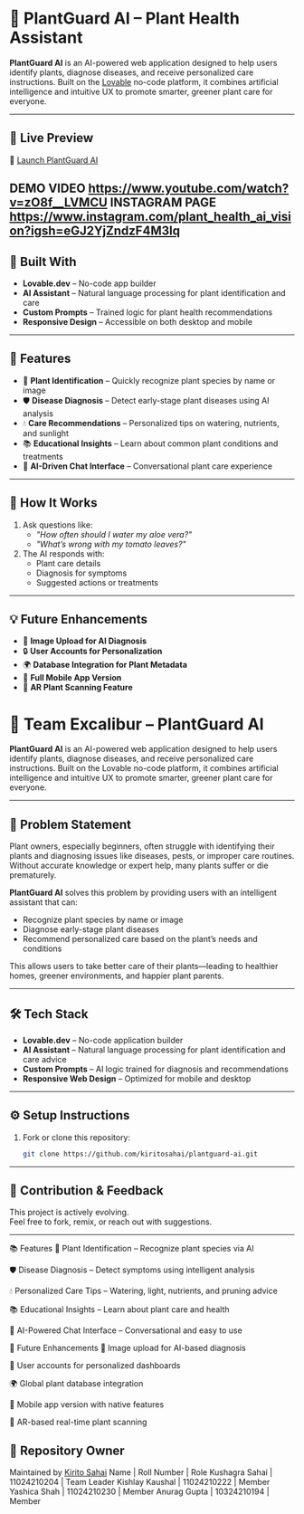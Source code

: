 # 🌿 PlantGuard AI – Plant Health Assistant

**PlantGuard AI** is an AI-powered web application designed to help users identify plants, diagnose diseases, and receive personalized care instructions. Built on the [Lovable](https://lovable.app) no-code platform, it combines artificial intelligence and intuitive UX to promote smarter, greener plant care for everyone.

---

## 🚀 Live Preview

🔗 [Launch PlantGuard AI](https://preview--plantguard-ai-bloom-61.lovable.app/)

DEMO VIDEO
https://www.youtube.com/watch?v=zO8f__LVMCU
INSTAGRAM PAGE
https://www.instagram.com/plant_health_ai_vision?igsh=eGJ2YjZndzF4M3lq
---

## 🔧 Built With

- **Lovable.dev** – No-code app builder
- **AI Assistant** – Natural language processing for plant identification and care
- **Custom Prompts** – Trained logic for plant health recommendations
- **Responsive Design** – Accessible on both desktop and mobile

---

## 🌱 Features

- 🌼 **Plant Identification** – Quickly recognize plant species by name or image
- 🛡️ **Disease Diagnosis** – Detect early-stage plant diseases using AI analysis
- 💧 **Care Recommendations** – Personalized tips on watering, nutrients, and sunlight
- 📚 **Educational Insights** – Learn about common plant conditions and treatments
- 🤖 **AI-Driven Chat Interface** – Conversational plant care experience

---

## 📌 How It Works

1. Ask questions like:
   - *"How often should I water my aloe vera?"*
   - *"What’s wrong with my tomato leaves?"*
2. The AI responds with:
   - Plant care details
   - Diagnosis for symptoms
   - Suggested actions or treatments

---

## 💡 Future Enhancements

- 📸 **Image Upload for AI Diagnosis**
- 🔒 **User Accounts for Personalization**
- 🌍 **Database Integration for Plant Metadata**
- 📱 **Full Mobile App Version**
- 🧪 **AR Plant Scanning Feature**
# 🌿 Team Excalibur – PlantGuard AI

**PlantGuard AI** is an AI-powered web application designed to help users identify plants, diagnose diseases, and receive personalized care instructions. Built on the Lovable no-code platform, it combines artificial intelligence and intuitive UX to promote smarter, greener plant care for everyone.

---

## 🧩 Problem Statement

Plant owners, especially beginners, often struggle with identifying their plants and diagnosing issues like diseases, pests, or improper care routines. Without accurate knowledge or expert help, many plants suffer or die prematurely.

**PlantGuard AI** solves this problem by providing users with an intelligent assistant that can:
- Recognize plant species by name or image
- Diagnose early-stage plant diseases
- Recommend personalized care based on the plant’s needs and conditions

This allows users to take better care of their plants—leading to healthier homes, greener environments, and happier plant parents.

---

## 🛠️ Tech Stack

- **Lovable.dev** – No-code application builder  
- **AI Assistant** – Natural language processing for plant identification and care advice  
- **Custom Prompts** – AI logic trained for diagnosis and recommendations  
- **Responsive Web Design** – Optimized for mobile and desktop

---

## ⚙️ Setup Instructions

1. Fork or clone this repository:
   ```bash
   git clone https://github.com/kiritosahai/plantguard-ai.git

---

## 🙌 Contribution & Feedback

This project is actively evolving.  
Feel free to fork, remix, or reach out with suggestions.

---

📚 Features
🌼 Plant Identification – Recognize plant species via AI

🛡️ Disease Diagnosis – Detect symptoms using intelligent analysis

💧 Personalized Care Tips – Watering, light, nutrients, and pruning advice

📚 Educational Insights – Learn about plant care and health

🤖 AI-Powered Chat Interface – Conversational and easy to use

🔮 Future Enhancements
📸 Image upload for AI-based diagnosis

🔐 User accounts for personalized dashboards

🌍 Global plant database integration

📱 Mobile app version with native features

🧪 AR-based real-time plant scanning

## 📂 Repository Owner

Maintained by [Kirito Sahai](https://github.com/kiritosahai)
Name | Roll Number | Role
Kushagra Sahai | 11024210204 | Team Leader
Kishlay Kaushal | 11024210222 | Member
Yashica Shah | 11024210230 | Member
Anurag Gupta | 10324210194 | Member

